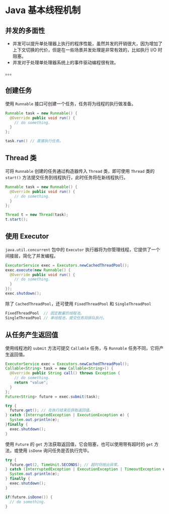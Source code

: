 # Java 基本线程机制

## 并发的多面性

- 并发可以提升单处理器上执行的程序性能，虽然并发的开销很大，因为增加了上下文切换的代价，但是在一些场景并发处理是非常有效的，比如执行 I/O 时阻塞。
- 并发对于处理单处理器系统上的事件驱动编程很有效。

。。。

## 创建任务

使用 `Runnable` 接口可创建一个任务，任务将为线程的执行做准备。

```java
Runnable task = new Runnable() {
  @Override public void run() {
    // do something.  
  }
};

task.run() // 直接执行任务。
```

## Thread 类

可将 `Runnable` 创建的任务通过构造器传入 `Thread` 类，即可使用 `Thread` 类的 `start()` 方法提交任务到线程执行，此时任务将在新线程执行。

```java
Runnable task = new Runnable() {
  @Override public void run() {
    // do something.
  }
};

Thread t = new Thread(task);
t.start();
```

## 使用 Executor

`java.util.concurrent` 包中的 `Executor` 执行器将为你管理线程，它提供了一个间接层，简化了并发编程。

```java
ExecutorService exec = Executors.newCachedThreadPool();
exec.execute(new Runnable() {
  @Override public void run() {
    // do something.
  }
});
exec.shutdown();
```

除了 `CachedThreadPool`，还可使用 `FixedThreadPool` 和 `SingleThreadPool`

```java
FixedThreadPool  // 固定数量的线程池。
SingleThreadPool // 单线程池，提交任务将排队执行。
```

## 从任务产生返回值

使用线程池的 `submit` 方法可提交 `Callable` 任务，与 `Runnable` 任务不同，它将产生返回值。

```java
ExecutorService exec = Executors.newCachedThreadPool();
Callable<String> task = new Callable<String>() {
  @Override public String call() throws Exception {
    // do something.
    return "value";
  }
};
Future<String> future = exec.submit(task);

try {
  future.get(); // 在执行结束后获取返回值。
} catch (InterruptedException | ExecutionException e) {
  System.out.println(e);
}finally {
  exec.shutdown();
}
```

使用 `Future` 的 `get` 方法获取返回值，它会阻塞，也可以使用带有超时的 `get` 方法，或使用 `isDone` 询问任务是否执行完毕。

```java
try {
  future.get(2, TimeUnit.SECONDS); // 超时将抛出异常。
} catch (InterruptedException | ExecutionException | TimeoutException e) {
  System.out.println(e);
} finally {
  exec.shutdown();
}

if(future.isDone()) {
  // do something.
}
```

